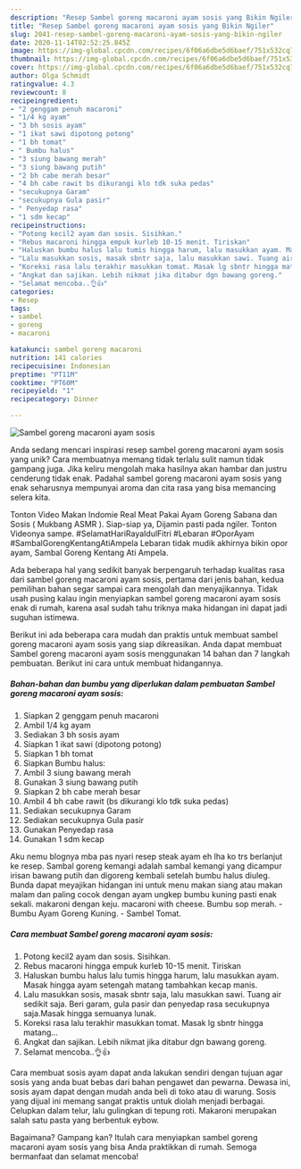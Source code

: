 ```yaml
---
description: "Resep Sambel goreng macaroni ayam sosis yang Bikin Ngiler"
title: "Resep Sambel goreng macaroni ayam sosis yang Bikin Ngiler"
slug: 2041-resep-sambel-goreng-macaroni-ayam-sosis-yang-bikin-ngiler
date: 2020-11-14T02:52:25.845Z
image: https://img-global.cpcdn.com/recipes/6f06a6dbe5d6baef/751x532cq70/sambel-goreng-macaroni-ayam-sosis-foto-resep-utama.jpg
thumbnail: https://img-global.cpcdn.com/recipes/6f06a6dbe5d6baef/751x532cq70/sambel-goreng-macaroni-ayam-sosis-foto-resep-utama.jpg
cover: https://img-global.cpcdn.com/recipes/6f06a6dbe5d6baef/751x532cq70/sambel-goreng-macaroni-ayam-sosis-foto-resep-utama.jpg
author: Olga Schmidt
ratingvalue: 4.3
reviewcount: 8
recipeingredient:
- "2 genggam penuh macaroni"
- "1/4 kg ayam"
- "3 bh sosis ayam"
- "1 ikat sawi dipotong potong"
- "1 bh tomat"
- " Bumbu halus"
- "3 siung bawang merah"
- "3 siung bawang putih"
- "2 bh cabe merah besar"
- "4 bh cabe rawit bs dikurangi klo tdk suka pedas"
- "secukupnya Garam"
- "secukupnya Gula pasir"
- " Penyedap rasa"
- "1 sdm kecap"
recipeinstructions:
- "Potong kecil2 ayam dan sosis. Sisihkan."
- "Rebus macaroni hingga empuk kurleb 10-15 menit. Tiriskan"
- "Haluskan bumbu halus lalu tumis hingga harum, lalu masukkan ayam. Masak hingga ayam setengah matang tambahkan kecap manis."
- "Lalu masukkan sosis, masak sbntr saja, lalu masukkan sawi. Tuang air sedikit saja. Beri garam, gula pasir dan penyedap rasa secukupnya saja.Masak hingga semuanya lunak."
- "Koreksi rasa lalu terakhir masukkan tomat. Masak lg sbntr hingga matang..."
- "Angkat dan sajikan. Lebih nikmat jika ditabur dgn bawang goreng."
- "Selamat mencoba..👌👍"
categories:
- Resep
tags:
- sambel
- goreng
- macaroni

katakunci: sambel goreng macaroni 
nutrition: 141 calories
recipecuisine: Indonesian
preptime: "PT11M"
cooktime: "PT60M"
recipeyield: "1"
recipecategory: Dinner

---
```



![Sambel goreng macaroni ayam sosis](https://img-global.cpcdn.com/recipes/6f06a6dbe5d6baef/751x532cq70/sambel-goreng-macaroni-ayam-sosis-foto-resep-utama.jpg)

Anda sedang mencari inspirasi resep sambel goreng macaroni ayam sosis yang unik? Cara membuatnya memang tidak terlalu sulit namun tidak gampang juga. Jika keliru mengolah maka hasilnya akan hambar dan justru cenderung tidak enak. Padahal sambel goreng macaroni ayam sosis yang enak seharusnya mempunyai aroma dan cita rasa yang bisa memancing selera kita.

Tonton Video Makan Indomie Real Meat Pakai Ayam Goreng Sabana dan Sosis ( Mukbang ASMR ). Siap-siap ya, Dijamin pasti pada ngiler. Tonton Videonya sampe. #SelamatHariRayaIdulFitri #Lebaran #OporAyam #SambalGorengKentangAtiAmpela Lebaran tidak mudik akhirnya bikin opor ayam, Sambal Goreng Kentang Ati Ampela.

Ada beberapa hal yang sedikit banyak berpengaruh terhadap kualitas rasa dari sambel goreng macaroni ayam sosis, pertama dari jenis bahan, kedua pemilihan bahan segar sampai cara mengolah dan menyajikannya. Tidak usah pusing kalau ingin menyiapkan sambel goreng macaroni ayam sosis enak di rumah, karena asal sudah tahu triknya maka hidangan ini dapat jadi suguhan istimewa.


Berikut ini ada beberapa cara mudah dan praktis untuk membuat sambel goreng macaroni ayam sosis yang siap dikreasikan. Anda dapat membuat Sambel goreng macaroni ayam sosis menggunakan 14 bahan dan 7 langkah pembuatan. Berikut ini cara untuk membuat hidangannya.

<!--inarticleads1-->

##### Bahan-bahan dan bumbu yang diperlukan dalam pembuatan Sambel goreng macaroni ayam sosis:

1. Siapkan 2 genggam penuh macaroni
1. Ambil 1/4 kg ayam
1. Sediakan 3 bh sosis ayam
1. Siapkan 1 ikat sawi (dipotong potong)
1. Siapkan 1 bh tomat
1. Siapkan  Bumbu halus:
1. Ambil 3 siung bawang merah
1. Gunakan 3 siung bawang putih
1. Siapkan 2 bh cabe merah besar
1. Ambil 4 bh cabe rawit (bs dikurangi klo tdk suka pedas)
1. Sediakan secukupnya Garam
1. Sediakan secukupnya Gula pasir
1. Gunakan  Penyedap rasa
1. Gunakan 1 sdm kecap


Aku nemu blognya mba pas nyari resep steak ayam eh lha ko trs berlanjut ke resep. Sambal goreng kemangi adalah sambal kemangi yang dicampur irisan bawang putih dan digoreng kembali setelah bumbu halus diuleg. Bunda dapat meyajikan hidangan ini untuk menu makan siang atau makan malam dan paling cocok dengan ayam ungkep bumbu kuning pasti enak sekali. makaroni dengan keju. macaroni with cheese. Bumbu sop merah. - Bumbu Ayam Goreng Kuning. - Sambel Tomat. 

<!--inarticleads2-->

##### Cara membuat Sambel goreng macaroni ayam sosis:

1. Potong kecil2 ayam dan sosis. Sisihkan.
1. Rebus macaroni hingga empuk kurleb 10-15 menit. Tiriskan
1. Haluskan bumbu halus lalu tumis hingga harum, lalu masukkan ayam. Masak hingga ayam setengah matang tambahkan kecap manis.
1. Lalu masukkan sosis, masak sbntr saja, lalu masukkan sawi. Tuang air sedikit saja. Beri garam, gula pasir dan penyedap rasa secukupnya saja.Masak hingga semuanya lunak.
1. Koreksi rasa lalu terakhir masukkan tomat. Masak lg sbntr hingga matang...
1. Angkat dan sajikan. Lebih nikmat jika ditabur dgn bawang goreng.
1. Selamat mencoba..👌👍


Cara membuat sosis ayam dapat anda lakukan sendiri dengan tujuan agar sosis yang anda buat bebas dari bahan pengawet dan pewarna. Dewasa ini, sosis ayam dapat dengan mudah anda beli di toko atau di warung. Sosis yang dijual ini memang sangat praktis untuk diolah menjadi berbagai. Celupkan dalam telur, lalu gulingkan di tepung roti. Makaroni merupakan salah satu pasta yang berbentuk eybow. 

Bagaimana? Gampang kan? Itulah cara menyiapkan sambel goreng macaroni ayam sosis yang bisa Anda praktikkan di rumah. Semoga bermanfaat dan selamat mencoba!
